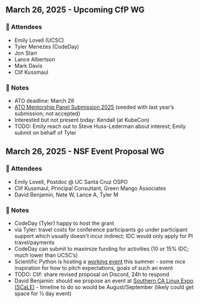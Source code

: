 ## **March 26, 2025 \- Upcoming CfP WG**

### 🤸 Attendees

- Emily Lovell (UCSC)
- Tyler Menezes (CodeDay)
- Jon Starr
- Lance Albertson
- Mark Davis
- Clif Kussmaul

### 📝 Notes

- ATO deadline: March 28  
- [ATO Mentorship Panel Submission 2025](https://docs.google.com/document/d/14PlaXxF0Ucu6ba68IecBfDlBk0GppvUlxdYeMxIY138/edit?usp=sharing) (seeded with last year’s submission; not accepted)   
- Interested but not present today: Kendall (at KubeCon)  
- TODO: Emily reach out to Steve Huss-Lederman about interest; Emily submit on behalf of Tyler


## **March 26, 2025 \- NSF Event Proposal WG**

### 🤸 Attendees

- Emily Lovell, Postdoc @ UC Santa Cruz OSPO  
- Clif Kussmaul, Principal Consultant, Green Mango Associates  
- David Benjamin, Nate W, Lance A, Tyler M

### 📝 Notes

- CodeDay (Tyler) happy to host the grant  
- via Tyler: travel costs for conference participants go under participant support which usually doesn't incur indirect; IDC would only apply for PI travel/payments  
- CodeDay can submit to maximize funding for activities (10 or 15% IDC; much lower than UCSC’s)  
- Scientific Python is hosting a [working event](https://scientific-python.org/summits/developer/2025/) this summer \- some nice inspiration for how to pitch expectations, goals of such an event  
- TODO: Clif: share revised proposal on Discord, 24h to respond  
- David Benjamin: should we propose an event at [Southern CA Linux Expo (SCaLE)](https://www.socallinuxexpo.org/scale/22x) \- timeline to do so would be August/September (likely could get space for ½ day event)

